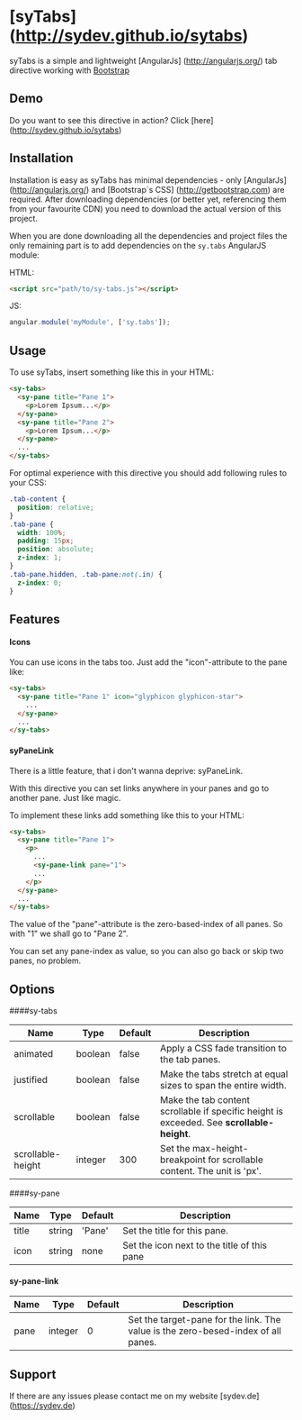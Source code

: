 # [syTabs] (http://sydev.github.io/sytabs)

syTabs is a simple and lightweight [AngularJs] (http://angularjs.org/) tab directive working with [Bootstrap](http://getbootstrap.com)

## Demo

Do you want to see this directive in action? Click [here] (http://sydev.github.io/sytabs)

## Installation

Installation is easy as syTabs has minimal dependencies - only [AngularJs] (http://angularjs.org/) and [Bootstrap´s CSS] (http://getbootstrap.com) are required.
After downloading dependencies (or better yet, referencing them from your favourite CDN) you need to download the actual version of this project.

When you are done downloading all the dependencies and project files the only remaining part is to add dependencies on the `sy.tabs` AngularJS module:

HTML:
```html
<script src="path/to/sy-tabs.js"></script>
```

JS:
```javascript
angular.module('myModule', ['sy.tabs']);
```

## Usage

To use syTabs, insert something like this in your HTML:
```html
<sy-tabs>
  <sy-pane title="Pane 1">
    <p>Lorem Ipsum...</p>
  </sy-pane>
  <sy-pane title="Pane 2">
    <p>Lorem Ipsum...</p>
  </sy-pane>
  ...
</sy-tabs>
```

For optimal experience with this directive you should add following rules to your CSS:
```css
.tab-content {
  position: relative;
}
.tab-pane {
  width: 100%;
  padding: 15px;
  position: absolute;
  z-index: 1;
}
.tab-pane.hidden, .tab-pane:not(.in) {
  z-index: 0;
}
```

## Features

#### Icons 

You can use icons in the tabs too. Just add the "icon"-attribute to the pane like:
```html
<sy-tabs>
  <sy-pane title="Pane 1" icon="glyphicon glyphicon-star">
    ...
  </sy-pane>
  ...
</sy-tabs>
```

#### syPaneLink

There is a little feature, that i don't wanna deprive: syPaneLink.

With this directive you can set links anywhere in your panes and go to another pane. Just like magic.

To implement these links add something like this to your HTML:
```html
<sy-tabs>
  <sy-pane title="Pane 1">
    <p>
      ...
      <sy-pane-link pane="1">
      ...
    </p>
  </sy-pane>
  ...
</sy-tabs>
```

The value of the "pane"-attribute is the zero-based-index of all panes. So with "1" we shall go to "Pane 2".

You can set any pane-index as value, so you can also go back or skip two panes, no problem.

## Options

####sy-tabs
<table class="table table-bordered table-striped">
  <thead>
    <th>Name</th>
    <th>Type</th>
    <th>Default</th>
    <th>Description</th>
  </thead>
  <tbody>
    <tr>
      <td>animated</td>
      <td>boolean</td>
      <td>false</td>
      <td>Apply a CSS fade transition to the tab panes.</td>
    </tr>
    <tr>
      <td>justified</td>
      <td>boolean</td>
      <td>false</td>
      <td>Make the tabs stretch at equal sizes to span the entire width.</td>
    </tr>
    <tr>
      <td>scrollable</td>
      <td>boolean</td>
      <td>false</td>
      <td>Make the tab content scrollable if specific height is exceeded. See <b>scrollable-height</b>.</td>
    </tr>
    <tr>
      <td>scrollable-height</td>
      <td>integer</td>
      <td>300</td>
      <td>Set the max-height-breakpoint for scrollable content. The unit is 'px'.</td>
    </tr>
  </tbody>
</table>

####sy-pane
<table class="table table-bordered table-striped">
  <thead>
    <th>Name</th>
    <th>Type</th>
    <th>Default</th>
    <th>Description</th>
  </thead>
  <tbody>
    <tr>
      <td>title</td>
      <td>string</td>
      <td>'Pane'</td>
      <td>Set the title for this pane.</td>
    </tr>
    <tr>
      <td>icon</td>
      <td>string</td>
      <td>none</td>
      <td>Set the icon next to the title of this pane</td>
    </tr>
  </tbody>
</table>

#### sy-pane-link
<table class="table table-bordered table-striped">
  <thead>
    <th>Name</th>
    <th>Type</th>
    <th>Default</th>
    <th>Description</th>
  </thead>
  <tbody>
    <tr>
      <td>pane</td>
      <td>integer</td>
      <td>0</td>
      <td>Set the target-pane for the link. The value is the zero-besed-index of all panes.</td>
    </tr>
  </tbody>
</table>


## Support

If there are any issues please contact me on my website [sydev.de] (https://sydev.de)
